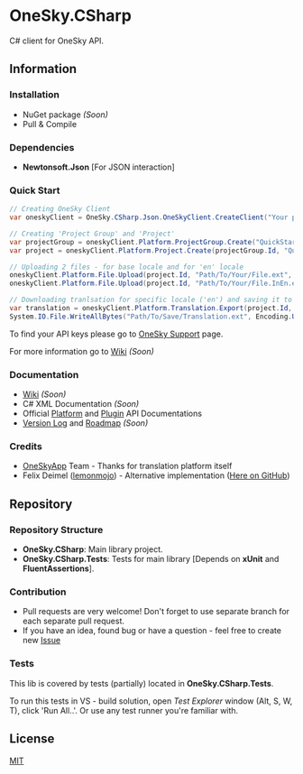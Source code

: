 # OneSky.CSharp #
C# client for OneSky API.

## Information ##

### Installation ###
* NuGet package *(Soon)*
* Pull & Compile

### Dependencies ###
* **Newtonsoft.Json** [For JSON interaction]

### Quick Start ###
```csharp
// Creating OneSky Client
var oneskyClient = OneSky.CSharp.Json.OneSkyClient.CreateClient("Your public API key", "Your secret API key");

// Creating 'Project Group' and 'Project'
var projectGroup = oneskyClient.Platform.ProjectGroup.Create("QuickStart group", "by" /*your locale*/).DataContent;
var project = oneskyClient.Platform.Project.Create(projectGroup.Id, "QuickStart project", "Project description").DataContent;

// Uploading 2 files - for base locale and for 'en' locale
oneskyClient.Platform.File.Upload(project.Id, "Path/To/Your/File.ext", "INI" /*or your file format*/);
oneskyClient.Platform.File.Upload(project.Id, "Path/To/Your/File.InEn.ext", "INI" /*or your file format*/, "en" /*Different locale*/);

// Downloading tranlsation for specific locale ('en') and saving it to file
var translation = oneskyClient.Platform.Translation.Export(project.Id, "en", "File.ext" /*uploaded above*/).DataContent;
System.IO.File.WriteAllBytes("Path/To/Save/Translation.ext", Encoding.UTF8.GetBytes(translation));
```
To find your API keys please go to [OneSky Support](http://support.oneskyapp.com/support/solutions/articles/89104-how-to-find-your-api-keys) page.

For more information go to [Wiki](https://github.com/QuadRatNewBy/OneSky-DotNet/wiki/Home) *(Soon)*

### Documentation ###
* [Wiki](https://github.com/QuadRatNewBy/OneSky-DotNet/wiki/Home) *(Soon)*
* C# XML Documentation *(Soon)*
* Official [Platform](https://github.com/onesky/api-documentation-platform) and [Plugin](https://github.com/onesky/api-documentation-plugin) API Documentations
* [Version Log]() and [Roadmap]() *(Soon)*

### Credits ###
* [OneSkyApp](http://www.oneskyapp.com/) Team - Thanks for translation platform itself  
* Felix Deimel ([lemonmojo](https://github.com/lemonmojo)) - Alternative implementation ([Here on GitHub](https://github.com/lemonmojo/OneSkyAppSharp))
 
## Repository ##

### Repository Structure ###

* **OneSky.CSharp**: Main library project.
* **OneSky.CSharp.Tests**: Tests for main library [Depends on **xUnit** and **FluentAssertions**].

### Contribution ###
* Pull requests are very welcome! Don't forget to use separate branch for each separate pull request.
* If you have an idea, found bug or have a question - feel free to create new [Issue](https://github.com/QuadRatNewBy/OneSky.CSharp/issues) 

### Tests ###
This lib is covered by tests (partially) located in **OneSky.CSharp.Tests**. 

To run this tests in VS - build solution, open *Test Explorer* window (Alt, S, W, T), click 'Run All..'. Or use any test runner you're familiar with.

## License ##
[MIT](LICENSE.md)
